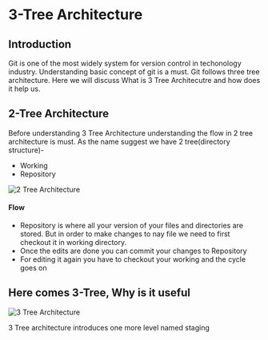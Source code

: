 # 3-Tree Architecture

## Introduction
Git is one of the most widely system for version control in techonology industry. Understanding basic concept of git is a must. Git follows three tree architecture. Here we will discuss What is 3 Tree Architecutre and how does it help us.
## 2-Tree Architecture
Before understanding 3 Tree Architecture understanding the flow in 2 tree architecture is must. As the name suggest we have 2 tree(directory structure)-
- Working 
- Repository 

![2 Tree Architecture](https://github.com/stgstg27/stgstg27.github.io/blob/master/images/introduction-to-git-and-github-16-638.jpg)

#### Flow
- Repository is where all your version of your files and directories are stored. But in order to make changes to nay file we need to first checkout it in working directory.
- Once the edits are done you can commit your changes to Repository
- For editing it again you have to checkout your working and the cycle goes on

## Here comes 3-Tree, Why is it useful

![3 Tree Architecture](https://github.com/stgstg27/stgstg27.github.io/blob/master/images/three-tree-commit.png)

3 Tree architecture introduces one more level named staging
